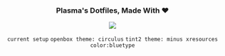 <div align="center">
	<h3>Plasma's Dotfiles, Made With ❤</h3>
	<!-- current desktop -->
	<img src="https://user-images.githubusercontent.com/9277632/37255648-d5fc0e98-2581-11e8-9340-a04b5d9a0cbe.png">

`current setup` `openbox theme: circulus` `tint2 theme: minus xresources` `color:bluetype`

</div>
